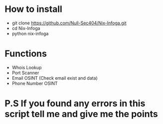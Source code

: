 # How to install

- git clone https://github.com/Null-Sec404/Nix-Infoga.git
- cd Nix-Infoga
- python nix-infoga

# Functions
- Whois Lookup
- Port Scanner
- Email OSINT (Check email exist and data)
- Phone Number OSINT

# P.S If you found any errors in this script tell me and give me the points
